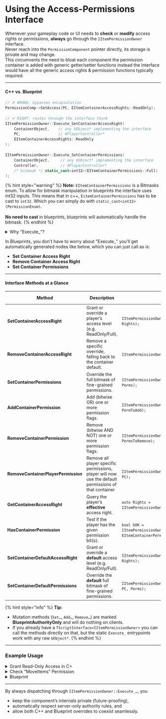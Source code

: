 # Using the Access-Permissions Interface

Whenever your gameplay code or UI needs to **check** or **modify** access rights or permissions, **always** go through the `IItemPermissionOwner` interface.\
Never reach into the `PermissionComponent` pointer directly, its storage is private and may change.\
This circumvents the need to bloat each component the permission container is added with generic getter/setter functions instead the interface would have all the generic access rights & permission functions typically required.

***

#### C++ vs. Blueprint

```cpp
// ✗ WRONG: bypasses encapsulation
PermissionComp->SetAccess(PC, EItemContainerAccessRights::ReadOnly);

// ✔ RIGHT: routes through the interface thunk
IItemPermissionOwner::Execute_SetContainerAccessRight(
    ContainerObject,    // any UObject* implementing the interface
    PC,                 // APlayerController*
    EItemContainerAccessRights::ReadOnly
);

IItemPermissionOwner::Execute_SetContainerPermissions(
    ContainerObject,     // any UObject* implementing the interface
    Controller,          // APlayerController*
    /* bitmask */ static_cast<int32>(EItemContainerPermissions::Full)
);
```

{% hint style="warning" %}
**Note:** `EItemContainerPermissions` is a Bitmasks enum. To allow for bitmask manipulation in blueprints the interface uses int32 inputs. This means that in c++, `EitemContainerPermissions` has to be cast to `int32`. Which you can simply do with `static_cast<int32>(PermissionEnum)`.\
\
**No need to cast** in blueprints, blueprints will automatically handle the bitmask.
{% endhint %}

<details>

<summary>Why “Execute_”?</summary>

Unreal’s UInterface mechanism generates static thunk functions prefixed with `Execute_…`. When you call one of those, it will:

1. **Validate** that the target `UObject*` actually implements `UItemPermissionOwner`.
2. **Dispatch** to the correct C++ `_Implementation` or Blueprint override.
3. **Enforce** any `BlueprintAuthorityOnly` tags (mutators will no-op on non-authoritative clients).

</details>

In Blueprints, you don't have to worry about "Execute\_" you’ll get automatically generated nodes like below, which you can just call as is:

* **Set Container Access Right**
* **Remove Container Access Right**
* **Set Container Permissions**

***

#### Interface Methods at a Glance

| Method                              | Description                                                                                           | C++ “Execute\_” Call                                                                                                       | Authority Required? |
| ----------------------------------- | ----------------------------------------------------------------------------------------------------- | -------------------------------------------------------------------------------------------------------------------------- | ------------------- |
| **SetContainerAccessRight**         | Grant or override a player’s access level (e.g. ReadOnly/Full).                                       | `IItemPermissionOwner::Execute_SetContainerAccessRight(ContainerObj, PC, Rights);`                                         | ✔ Yes               |
| **RemoveContainerAccessRight**      | Remove a specific override, falling back to the container default.                                    | `IItemPermissionOwner::Execute_RemoveContainerAccessRight(ContainerObj, PC);`                                              | ✔ Yes               |
| **SetContainerPermissions**         | Override the full bitmask of fine-grained permissions.                                                | `IItemPermissionOwner::Execute_SetContainerPermissions(ContainerObj, PC, Perms);`                                          | ✔ Yes               |
| **AddContainerPermission**          | Add (bitwise OR) one or more permission flags.                                                        | `IItemPermissionOwner::Execute_AddContainerPermission(ContainerObj, PC, PermToAdd);`                                       | ✔ Yes               |
| **RemoveContainerPermission**       | Remove (bitwise AND NOT) one or more permission flags.                                                | `IItemPermissionOwner::Execute_RemoveContainerPermission(ContainerObj, PC, PermsToRemove);`                                | ✔ Yes               |
| **RemoveContainerPlayerPermission** | Remove all player specific permissions, player will now use the default permissions of that container | `IItemPermissionOwner::Execute_RemoveContainerPlayerPermission(ContainerObj, PC);`                                         | ✔ Yes               |
| **GetContainerAccessRight**         | Query the player’s **effective** access right.                                                        | `auto Rights = IItemPermissionOwner::Execute_GetContainerAccessRight(ContainerObj, PC);`                                   | No                  |
| **HasContainerPermission**          | Test if the player has the given permission bit(s).                                                   | `bool bOK = IItemPermissionOwner::Execute_HasContainerPermission(ContainerObj, PC, EItemContainerPermissions::MoveItems);` | No                  |
| **SetContainerDefaultAccessRight**  | Grant or override a **default** access level (e.g. ReadOnly/Full).                                    | `IItemPermissionOwner::Execute_SetContainerDefaultAccessRight(ContainerObj, Rights);`                                      | ✔ Yes               |
| **SetContainerDefaultPermissions**  | Override the **default** full bitmask of fine-grained permissions.                                    | `IItemPermissionOwner::Execute_SetContainerDefaultPermissions(ContainerObj, PC, Perms);`                                   | ✔ Yes               |

{% hint style="info" %}
**Tip:**

* Mutation methods (`Set…`, `Add…`, `Remove…`) are marked **BlueprintAuthorityOnly** and will do nothing on clients.
* If you already have a `TScriptInterface<IItemPermissionOwner>` you can call the methods directly on that, but the static `Execute_` entrypoints work with any raw `UObject*`.
{% endhint %}

***

### Example Usage

<details>

<summary>Grant Read-Only Access in C+</summary>

```cpp
// Inside some server-only logic (e.g. overlap event handler):
IItemPermissionOwner::Execute_SetContainerAccessRight(
    MyContainerComponent,    // any UObject* implementing the interface
    PlayerController,        // whose access to change
    EItemContainerAccessRights::ReadOnly
);
```

</details>

<details>

<summary>Check “MoveItems” Permission </summary>

```cpp
bool bCanMove = IItemPermissionOwner::Execute_HasContainerPermission(
    MyContainerComponent, // any UObject* implementing the interface
    PlayerController, // whose access to change
    EItemContainerPermissions::MoveItems
);
```

</details>

<details>

<summary>Blueprint</summary>

In Blueprint graphs you’ll see nodes auto-generated from the interface, for example:

<figure><img src="../../../.gitbook/assets/image (42).png" alt=""><figcaption></figcaption></figure>

</details>

***

By always dispatching through `IItemPermissionOwner::Execute_…`, you

* keep the component’s internals private (future-proofing),
* automatically respect server-only authority rules, and
* allow both C++ and Blueprint overrides to coexist seamlessly.
